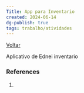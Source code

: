 ```yaml
---
Title: App para Inventario
created: 2024-06-14
dg-publish: true
tags: trabalho/atividades
---
```

[Voltar](2.Trabalho/index.md)

Aplicativo de Ednei inventario
### References
1. 
  